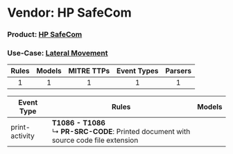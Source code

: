 Vendor: HP SafeCom
==================
### Product: [HP SafeCom](../ds_hp_safecom_hp_safecom.md)
### Use-Case: [Lateral Movement](../../../../UseCases/uc_lateral_movement.md)

| Rules | Models | MITRE TTPs | Event Types | Parsers |
|:-----:|:------:|:----------:|:-----------:|:-------:|
|   1   |   1    |     1      |      1      |    1    |

| Event Type     | Rules                                                                                           | Models |
| -------------- | ----------------------------------------------------------------------------------------------- | ------ |
| print-activity | <b>T1086 - T1086</b><br> ↳ <b>PR-SRC-CODE</b>: Printed document with source code file extension |        |